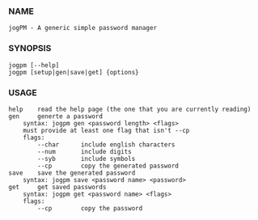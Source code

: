 ### NAME
	jogPM - A generic simple password manager

### SYNOPSIS
	jogpm [--help]
	jogpm [setup|gen|save|get] {options}

### USAGE
	help    read the help page (the one that you are currently reading)
	gen     generte a password
		syntax: jogpm gen <password length> <flags>
		must provide at least one flag that isn't --cp
		flags:
			--char      include english characters
			--num       include digits
			--syb       include symbols
			--cp        copy the generated password
	save    save the generated password
		syntax: jogpm save <password name> <password>
	get     get saved passwords
		syntax: jogpm get <password name> <flags>
		flags:
			--cp        copy the password
